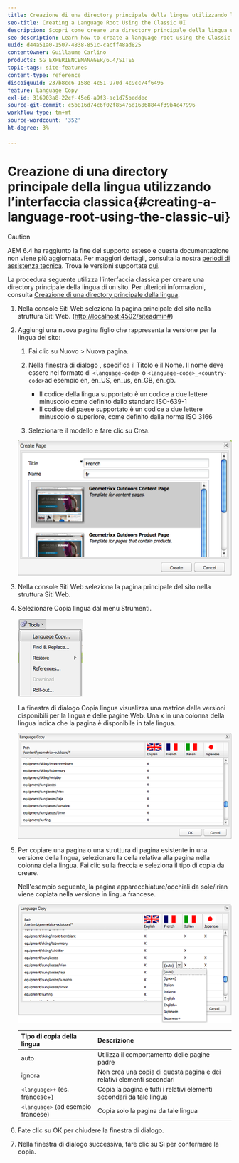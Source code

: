 ```yaml
---
title: Creazione di una directory principale della lingua utilizzando l’interfaccia classica
seo-title: Creating a Language Root Using the Classic UI
description: Scopri come creare una directory principale della lingua utilizzando l’interfaccia classica.
seo-description: Learn how to create a language root using the Classic UI.
uuid: d44a51a0-1507-4838-851c-cacff48ad825
contentOwner: Guillaume Carlino
products: SG_EXPERIENCEMANAGER/6.4/SITES
topic-tags: site-features
content-type: reference
discoiquuid: 237b8cc6-158e-4c51-970d-4c9cc74f6496
feature: Language Copy
exl-id: 316903a8-22cf-45e6-a9f3-ac1d75beddec
source-git-commit: c5b816d74c6f02f85476d16868844f39b4c47996
workflow-type: tm+mt
source-wordcount: '352'
ht-degree: 3%

---
```


# Creazione di una directory principale della lingua utilizzando l’interfaccia classica{#creating-a-language-root-using-the-classic-ui}

>[!CAUTION]
>
>AEM 6.4 ha raggiunto la fine del supporto esteso e questa documentazione non viene più aggiornata. Per maggiori dettagli, consulta la nostra [periodi di assistenza tecnica](https://helpx.adobe.com/it/support/programs/eol-matrix.html). Trova le versioni supportate [qui](https://experienceleague.adobe.com/docs/).

La procedura seguente utilizza l’interfaccia classica per creare una directory principale della lingua di un sito. Per ulteriori informazioni, consulta [Creazione di una directory principale della lingua](/help/sites-administering/tc-prep.md#creating-a-language-root).

1. Nella console Siti Web seleziona la pagina principale del sito nella struttura Siti Web. ([http://localhost:4502/siteadmin#](http://localhost:4502/siteadmin#))
1. Aggiungi una nuova pagina figlio che rappresenta la versione per la lingua del sito:

   1. Fai clic su Nuovo > Nuova pagina.
   1. Nella finestra di dialogo , specifica il Titolo e il Nome. Il nome deve essere nel formato di `<language-code>` o `<language-code>_<country-code>`ad esempio en, en_US, en_us, en_GB, en_gb.

      * Il codice della lingua supportato è un codice a due lettere minuscolo come definito dallo standard ISO-639-1
      * Il codice del paese supportato è un codice a due lettere minuscolo o superiore, come definito dalla norma ISO 3166
   1. Selezionare il modello e fare clic su Crea.

   ![newpage](assets/newpagefr.png)

1. Nella console Siti Web seleziona la pagina principale del sito nella struttura Siti Web.
1. Selezionare Copia lingua dal menu Strumenti.

   ![toolslanguage agecopy](assets/toolslanguagecopy.png)

   La finestra di dialogo Copia lingua visualizza una matrice delle versioni disponibili per la lingua e delle pagine Web. Una x in una colonna della lingua indica che la pagina è disponibile in tale lingua.

   ![languagecopydialog](assets/languagecopydialog.png)

1. Per copiare una pagina o una struttura di pagina esistente in una versione della lingua, selezionare la cella relativa alla pagina nella colonna della lingua. Fai clic sulla freccia e seleziona il tipo di copia da creare.

   Nell&#39;esempio seguente, la pagina apparecchiature/occhiali da sole/irian viene copiata nella versione in lingua francese.

   ![languagecopydilogdropdown](assets/languagecopydilogdropdown.png)

   | Tipo di copia della lingua | Descrizione |
   |---|---|
   | auto | Utilizza il comportamento delle pagine padre |
   | ignora | Non crea una copia di questa pagina e dei relativi elementi secondari |
   | `<language>+` (es. francese+) | Copia la pagina e tutti i relativi elementi secondari da tale lingua |
   | `<language>` (ad esempio francese) | Copia solo la pagina da tale lingua |

1. Fate clic su OK per chiudere la finestra di dialogo.
1. Nella finestra di dialogo successiva, fare clic su Sì per confermare la copia.
